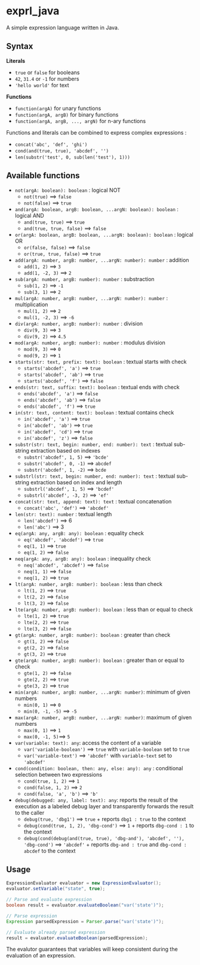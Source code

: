 # exprl_java
A simple expression language written in Java.

## Syntax

**Literals**

- `true` or `false` for booleans
- `42`, `31.4` or `-1` for numbers
- `'hello world'` for text

**Functions**

- `function(argA)` for unary functions
- `function(argA, argB)` for binary functions
- `function(argA, argB, ..., argN)` for n-ary functions

Functions and literals can be combined to express complex expressions :

- `concat('abc', 'def', 'ghi')`
- `cond(and(true, true), 'abcdef', '')`
- `len(substr('test', 0, sub(len('test'), 1)))`

## Available functions

- `not(argA: boolean): boolean` : logical NOT
  - `not(true)` ==> `false`
  - `not(false)` ==> `true`
- `and(argA: boolean, argB: boolean, ...argN: boolean): boolean` : logical AND
  - `and(true, true)` ==> `true`
  - `and(true, true, false)` ==> `false`
- `or(argA: boolean, argB: boolean, ...argN: boolean): boolean` : logical OR
  - `or(false, false)` ==> `false`
  - `or(true, true, false)` ==> `true`
- `add(argA: number, argB: number, ...argN: number): number` : addition
  - `add(1, 2)` ==> `3`
  - `add(1, -2, 3)` ==> `2`
- `sub(argA: number, argB: number): number` : substraction
  - `sub(1, 2)` ==> `-1`
  - `sub(3, 1)` ==> `2`
- `mul(argA: number, argB: number, ...argN: number): number` : multiplication
  - `mul(1, 2)` ==> `2`
  - `mul(1, -2, 3)` ==> `-6`
- `div(argA: number, argB: number): number` : division
  - `div(9, 3)` ==> `3`
  - `div(9, 2)` ==> `4.5`
- `mod(argA: number, argB: number): number` : modulus division
  - `mod(9, 3)` ==> `0`
  - `mod(9, 2)` ==> `1`
- `starts(str: text, prefix: text): boolean` : textual starts with check
  - `starts('abcdef', 'a')` ==> `true`
  - `starts('abcdef', 'ab')` ==> `true`
  - `starts('abcdef', 'f')` ==> `false`
- `ends(str: text, suffix: text): boolean` : textual ends with check
  - `ends('abcdef', 'a')` ==> `false`
  - `ends('abcdef', 'ab')` ==> `false`
  - `ends('abcdef', 'f')` ==> `true`
- `in(str: text, content: text): boolean` : textual contains check
  - `in('abcdef', 'a')` ==> `true`
  - `in('abcdef', 'ab')` ==> `true`
  - `in('abcdef', 'cd')` ==> `true`
  - `in('abcdef', 'z')` ==> `false`
- `substr(str: text, begin: number, end: number): text` : textual sub-string extraction based on indexes
  - `substr('abcdef', 1, 5)` ==> `'bcde'`
  - `substr('abcdef', 0, -1)` ==> `abcdef`
  - `substr('abcdef', 1, -2)` ==> `bcde`
- `substrl(str: text, begin: number, end: number): text` : textual sub-string extraction based on index and length
  - `substrl('abcdef', 1, 5)` ==> `'bcdef'`
  - `substrl('abcdef', -3, 2)` ==> `'ef'`
- `concat(str: text, append: text): text` : textual concatenation
  - `concat('abc', 'def')` ==> `'abcdef'`
- `len(str: text): number` : textual length
  - `len('abcdef')` ==> 6
  - `len('abc')` ==> 3
- `eq(argA: any, argB: any): boolean` : equality check
  - `eq('abcdef', 'abcdef')` ==> `true`
  - `eq(1, 1)` ==> `true`
  - `eq(1, 2)` ==> `false`
- `neq(argA: any, argB: any): boolean` : inequality check
  - `neq('abcdef', 'abcdef')` ==> `false`
  - `neq(1, 1)` ==> `false`
  - `neq(1, 2)` ==> `true`
- `lt(argA: number, argB: number): boolean` : less than check
  - `lt(1, 2)` ==> `true`
  - `lt(2, 2)` ==> `false`
  - `lt(3, 2)` ==> `false`
- `lte(argA: number, argB: number): boolean` : less than or equal to check
  - `lte(1, 2)` ==> `true`
  - `lte(2, 2)` ==> `true`
  - `lte(3, 2)` ==> `false`
- `gt(argA: number, argB: number): boolean` : greater than check
  - `gt(1, 2)` ==> `false`
  - `gt(2, 2)` ==> `false`
  - `gt(3, 2)` ==> `true`
- `gte(argA: number, argB: number): boolean` : greater than or equal to check
  - `gte(1, 2)` ==> `false`
  - `gte(2, 2)` ==> `true`
  - `gte(3, 2)` ==> `true`
- `min(argA: number, argB: number, ...argN: number)`: minimum of given numbers
  - `min(0, 1)` ==> `0`
  - `min(0, -1, -5)` ==> `-5`
- `max(argA: number, argB: number, ...argN: number)`: maximum of given numbers
  - `max(0, 1)` ==> `1`
  - `max(0, -1, 5)`==> `5`
- `var(variable: text): any`: access the content of a variable
  - `var('variable-boolean')` ==> `true` with `variable-boolean` set to `true`
  - `var('variable-text')` ==> `'abcdef'` with `variable-text` set to `'abcdef'`
- `cond(condition: boolean, then: any, else: any): any` : conditional selection between two expressions
  - `cond(true, 1, 2)` ==> `1`
  - `cond(false, 1, 2)` ==> `2`
  - `cond(false, 'a', 'b')` ==> `'b'`
- `debug(debugged: any, label: text): any`: reports the result of the execution as a labeled debug layer and transparently forwards the result to the caller
  - `debug(true, 'dbg1')` ==> `true` + reports `dbg1 : true` to the context
  - `debug(cond(true, 1, 2), 'dbg-cond')` ==> `1` + reports `dbg-cond : 1` to the context
  - `debug(cond(debug(and(true, true), 'dbg-and'), 'abcdef', ''), 'dbg-cond')` ==> `'abcdef'` + reports `dbg-and : true` and `dbg-cond : abcdef` to the context
 
## Usage

```java
ExpressionEvaluator evaluator = new ExpressionEvaluator();
evaluator.setVariable("state", true);

// Parse and evaluate expression
boolean result = evaluator.evaluateBoolean("var('state')");

// Parse expression
Expression parsedExpression = Parser.parse("var('state')");

// Evaluate already parsed expression
result = evaluator.evaluateBoolean(parsedExpression);
```

The evalutor guarantees that variables will keep consistent during the evaluation of an expression.
